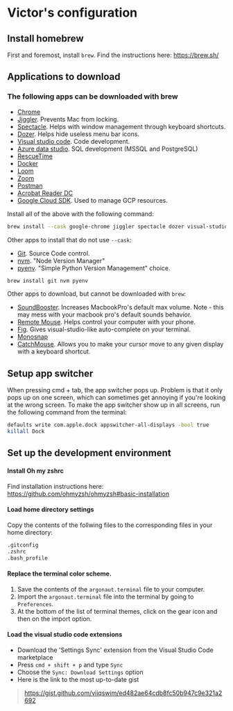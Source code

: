 # Victor's configuration

## Install homebrew

First and foremost, install `brew`. Find the instructions here: https://brew.sh/

## Applications to download

### The following apps can be downloaded with brew

- [Chrome](https://www.google.com/chrome/)
- [Jiggler](https://www.sticksoftware.com/software/Jiggler.html). Prevents Mac from locking.
- [Spectacle](https://www.spectacleapp.com/). Helps with window management through keyboard shortcuts.
- [Dozer](https://github.com/Mortennn/Dozer). Helps hide useless menu bar icons.
- [Visual studio code](https://code.visualstudio.com/download). Code development.
- [Azure data studio](https://docs.microsoft.com/en-us/sql/azure-data-studio/download?view=sql-server-2017). SQL development (MSSQL and PostgreSQL)
- [RescueTime](https://www.rescuetime.com/download_mac)
- [Docker](https://docs.docker.com/docker-for-mac/install/)
- [Loom](https://www.loom.com/download)
- [Zoom](https://zoom.us/download)
- [Postman](https://www.postman.com/downloads/)
- [Acrobat Reader DC](https://get.adobe.com/reader/otherversions/)
- [Google Cloud SDK](https://cloud.google.com/sdk/docs/install). Used to manage GCP resources.

Install all of the above with the following command:

```sh
brew install --cask google-chrome jiggler spectacle dozer visual-studio-code azure-data-studio rescuetime docker loom zoom postman adobe-acrobat-reader google-cloud-sdk
```

Other apps to install that do not use `--cask`:

- [Git](https://git-scm.com/). Source Code control.
- [nvm](https://github.com/nvm-sh/nvm). "Node Version Manager"
- [pyenv](https://github.com/pyenv/pyenv). "Simple Python Version Management"
choice.

```sh
brew install git nvm pyenv
```

Other apps to download, but cannot be downloaded with `brew`:

- [SoundBooster](https://froyosoft.com/soundbooster.php). Increases MacbookPro's default max volume. Note - this may mess with your macbook pro's default sounds behavior.
- [Remote Mouse](https://www.remotemouse.net/). Helps control your computer with your phone.
- [Fig](https://fig.io/?ref=hn). Gives visual-studio-like auto-complete on your terminal.
- [Monosnap](https://monosnap.com/download/mac)
- [CatchMouse](https://drive.google.com/drive/folders/13Zu5j1NQ2adUG7vRnSMKwLxVuAJfZD9U?usp=sharing). Allows you to make your cursor move to any given display with a keyboard shortcut.

## Setup app switcher

When pressing cmd + tab, the app switcher pops up. Problem is that it only pops up on one screen, which can sometimes get annoying if you're looking at the wrong screen. To make the app switcher show up in all screens, run the following command from the terminal:

```sh
defaults write com.apple.dock appswitcher-all-displays -bool true
killall Dock
```

## Set up the development environment

#### Install Oh my zshrc

Find installation instructions here: https://github.com/ohmyzsh/ohmyzsh#basic-installation

#### Load home directory settings

Copy the contents of the follwing files to the corresponding files in your home directory:

```sh
.gitconfig
.zshrc
.bash_profile
```

#### Replace the terminal color scheme.

1. Save the contents of the `argonaut.terminal` file to your computer. 
2. Import the `argonaut.terminal` file into the terminal by going to `Preferences`.
3. At the bottom of the list of terminal themes, click on the gear icon and then on the import option.

#### Load the visual studio code extensions

- Download the 'Settings Sync' extension from the Visual Studio Code marketplace
- Press `cmd + shift + p` and type `Sync`
- Choose the `Sync: Download Settings` option
- Here is the link to the most up-to-date gist
> https://gist.github.com/viiqswim/ed482ae64cdb8fc50b947c9e321a2692
